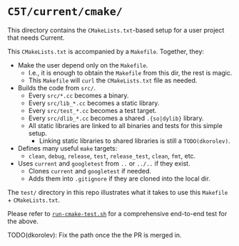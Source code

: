 # `C5T/current/cmake/`

This directory contains the `CMakeLists.txt`-based setup for a user project that needs Current.

This `CMakeLists.txt` is accompanied by a `Makefile`. Together, they:

* Make the user depend only on the `Makefile`.
  * I.e., it is enough to obtain the `Makefile` from this dir, the rest is magic.
  * This `Makefile` will `curl` the `CMakeLists.txt` file as needed.
* Builds the code from `src/`.
  * Every `src/*.cc` becomes a binary.
  * Every `src/lib_*.cc` becomes a static library.
  * Every `src/test_*.cc` becomes a test target.
  * Every `src/dlib_*.cc` becomes a shared `.{so|dylib}` library.
  * All static libraries are linked to all binaries and tests for this simple setup.
    * Linking static libraries to shared libraries is still a `TODO(dkorolev)`.
* Defines many useful `make` targets:
  * `clean`, `debug`, `release`, `test`, `release_test`, `clean`, `fmt`, etc.
* Uses `current` and `googletest` from `..` or `../..` if they exist.
  * Clones `current` and `googletest` if needed.
  * Adds them into `.gitignore` if they are cloned into the local dir.

The `test/` directory in this repo illustrates what it takes to use this `Makefile` + `CMakeLists.txt`.

Please refer to [`run-cmake-test.sh`](https://github.com/dimacurrentai/Current/blob/cmake/cmake/run-cmake-test.sh) for a comprehensive end-to-end test for the above.

TODO(dkorolev): Fix the path once the the PR is merged in.
